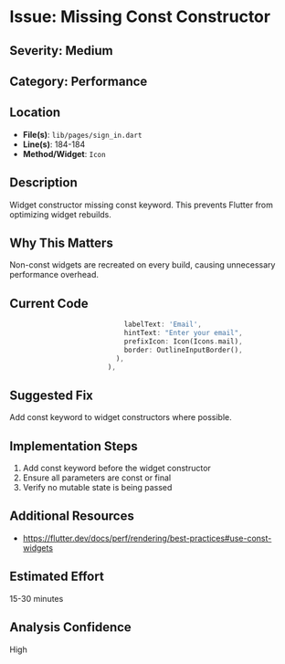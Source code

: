 # Issue: Missing Const Constructor

## Severity: Medium

## Category: Performance

## Location
- **File(s)**: `lib/pages/sign_in.dart`
- **Line(s)**: 184-184
- **Method/Widget**: `Icon`

## Description
Widget constructor missing const keyword. This prevents Flutter from optimizing widget rebuilds.

## Why This Matters
Non-const widgets are recreated on every build, causing unnecessary performance overhead.

## Current Code
```dart
                            labelText: 'Email',
                            hintText: "Enter your email",
                            prefixIcon: Icon(Icons.mail),
                            border: OutlineInputBorder(),
                          ),
                        ),
```

## Suggested Fix
Add const keyword to widget constructors where possible.

## Implementation Steps
1. Add const keyword before the widget constructor
2. Ensure all parameters are const or final
3. Verify no mutable state is being passed

## Additional Resources
- https://flutter.dev/docs/perf/rendering/best-practices#use-const-widgets

## Estimated Effort
15-30 minutes

## Analysis Confidence
High
